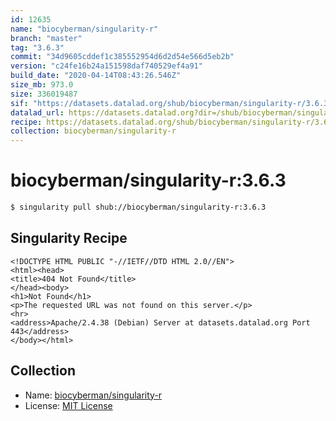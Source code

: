 ```yaml
---
id: 12635
name: "biocyberman/singularity-r"
branch: "master"
tag: "3.6.3"
commit: "34d9605cddef1c385552954d6d2d54e566d5eb2b"
version: "c24fe16b24a151598daf740529ef4a91"
build_date: "2020-04-14T08:43:26.546Z"
size_mb: 973.0
size: 336019487
sif: "https://datasets.datalad.org/shub/biocyberman/singularity-r/3.6.3/2020-04-14-34d9605c-c24fe16b/c24fe16b24a151598daf740529ef4a91.sif"
datalad_url: https://datasets.datalad.org?dir=/shub/biocyberman/singularity-r/3.6.3/2020-04-14-34d9605c-c24fe16b/
recipe: https://datasets.datalad.org/shub/biocyberman/singularity-r/3.6.3/2020-04-14-34d9605c-c24fe16b/Singularity
collection: biocyberman/singularity-r
---
```


# biocyberman/singularity-r:3.6.3

```bash
$ singularity pull shub://biocyberman/singularity-r:3.6.3
```

## Singularity Recipe

```singularity
<!DOCTYPE HTML PUBLIC "-//IETF//DTD HTML 2.0//EN">
<html><head>
<title>404 Not Found</title>
</head><body>
<h1>Not Found</h1>
<p>The requested URL was not found on this server.</p>
<hr>
<address>Apache/2.4.38 (Debian) Server at datasets.datalad.org Port 443</address>
</body></html>
```

## Collection

 - Name: [biocyberman/singularity-r](https://github.com/biocyberman/singularity-r)
 - License: [MIT License](https://api.github.com/licenses/mit)

